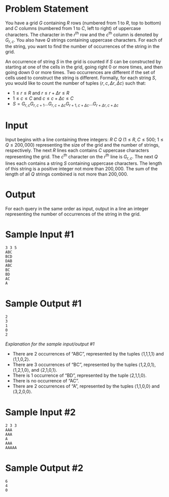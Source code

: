 # Problem Statement

You have a grid $G$ containing $R$ rows (numbered from 1 to $R$, top to bottom) and $C$ columns (numbered from 1 to $C$, left to right) of uppercase characters. The character in the $r^{\text{th}}$ row and the $c^{\text{th}}$ column is denoted by $G_{r,c}$. You also have $Q$ strings containing uppercase characters. For each of the string, you want to find the number of occurrences of the string in the grid.

An occurrence of string $S$ in the grid is counted if $S$ can be constructed by starting at one of the cells in the grid, going right 0 or more times, and then going down 0 or more times. Two occurrences are different if the set of cells used to construct the string is different. Formally, for each string $S$, you would like to count the number of tuples $\langle r, c, \Delta r, \Delta c \rangle$ such that:

- $1 \le r \le R$ and $r \le r + \Delta r \le R$
- $1 \le c \le C$ and $c \le c + \Delta c \le C$
- $S = G_{r,c} G_{r,c+1} \dots G_{r,c+\Delta c} G_{r+1,c+\Delta c} \dots G_{r+\Delta r,c+\Delta c}$

# Input

Input begins with a line containing three integers: $R\ C\ Q$ ($1 \le R, C \le 500$; $1 \le Q \le 200,\!000$) representing the size of the grid and the number of strings, respectively. The next $R$ lines each contains $C$ uppercase characters representing the grid. The $c^{\text{th}}$ character on the $r^{\text{th}}$ line is $G_{r,c}$. The next $Q$ lines each contains a string $S$ containing uppercase characters. The length of this string is a positive integer not more than $200,\!000$. The sum of the length of all $Q$ strings combined is not more than $200,\!000$.

# Output

For each query in the same order as input, output in a line an integer representing the number of occurrences of the string in the grid.

# Sample Input #1
```
3 3 5
ABC
BCD
DAB
ABC
BC
BD
AC
A
```
# Sample Output #1
```
2
3
1
0
2
```

*Explanation for the sample input/output #1*

- There are 2 occurrences of “ABC”, represented by the tuples ⟨1,1,1,1⟩ and ⟨1,1,0,2⟩.
- There are 3 occurrences of “BC”, represented by the tuples ⟨1,2,0,1⟩, ⟨1,2,1,0⟩, and ⟨2,1,0,1⟩.
- There is 1 occurrence of “BD”, represented by the tuple ⟨2,1,1,0⟩.
- There is no occurrence of “AC”.
- There are 2 occurrences of “A”, represented by the tuples ⟨1,1,0,0⟩ and ⟨3,2,0,0⟩.

# Sample Input #2
```
2 3 3
AAA
AAA
A
AAA
AAAAA
```
# Sample Output #2
```
6
4
0
```